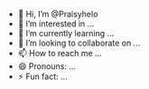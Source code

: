- 👋 Hi, I’m @Praisyhelo
- 👀 I’m interested in ...
- 🌱 I’m currently learning ...
- 💞️ I’m looking to collaborate on ...
- 📫 How to reach me ...
- 😄 Pronouns: ...
- ⚡ Fun fact: ...

<!---
Praisyhelo/Praisyhelo is a ✨ special ✨ repository because its `README.md` (this file) appears on your GitHub profile.
You can click the Preview link to take a look at your changes.
--->
